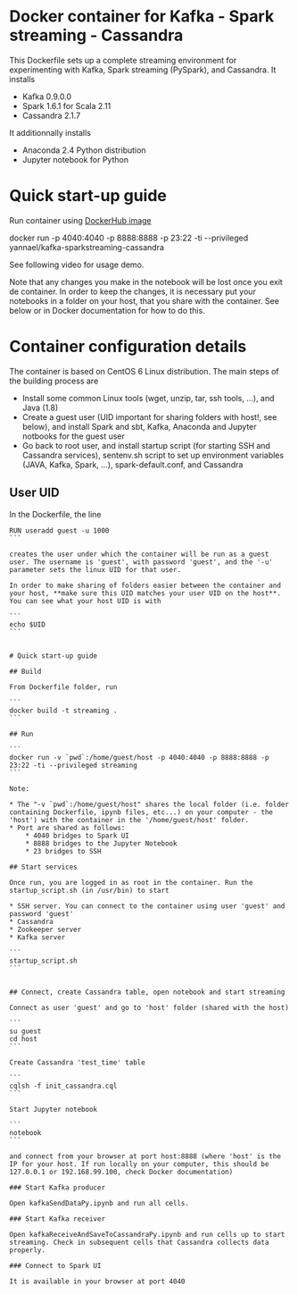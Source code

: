 # Docker container for Kafka - Spark streaming - Cassandra

This Dockerfile sets up a complete streaming environment for experimenting with Kafka, Spark streaming (PySpark), and Cassandra. It installs

* Kafka 0.9.0.0
* Spark 1.6.1 for Scala 2.11
* Cassandra 2.1.7

It additionnally installs

* Anaconda 2.4 Python distribution 
* Jupyter notebook for Python 


# Quick start-up guide

Run container using [DockerHub image](https://hub.docker.com/r/yannael/kafka-sparkstreaming-cassandra)

 docker run -p 4040:4040 -p 8888:8888 -p 23:22 -ti --privileged yannael/kafka-sparkstreaming-cassandra

See following video for usage demo.

Note that any changes you make in the notebook will be lost once you exit de container. In order to keep the changes, it is necessary put your notebooks in a folder on your host, that you share with the container. See below or in Docker documentation for how to do this.  

# Container configuration details

The container is based on CentOS 6 Linux distribution. The main steps of the building process are

* Install some common Linux tools (wget, unzip, tar, ssh tools, ...), and Java (1.8)
* Create a guest user (UID important for sharing folders with host!, see below), and install Spark and sbt, Kafka, Anaconda and Jupyter notbooks for the guest user
* Go back to root user, and install startup script (for starting SSH and Cassandra services), sentenv.sh script to set up environment variables (JAVA, Kafka, Spark, ...), spark-default.conf, and Cassandra 


## User UID

In the Dockerfile, the line

````
RUN useradd guest -u 1000
```

creates the user under which the container will be run as a guest user. The username is 'guest', with password 'guest', and the '-u' parameter sets the linux UID for that user.

In order to make sharing of folders easier between the container and your host, **make sure this UID matches your user UID on the host**. You can see what your host UID is with

```
echo $UID
```


# Quick start-up guide

## Build

From Dockerfile folder, run

```
docker build -t streaming .
```

## Run

```
docker run -v `pwd`:/home/guest/host -p 4040:4040 -p 8888:8888 -p 23:22 -ti --privileged streaming
```

Note:

* The "-v `pwd`:/home/guest/host" shares the local folder (i.e. folder containing Dockerfile, ipynb files, etc...) on your computer - the 'host') with the container in the '/home/guest/host' folder. 
* Port are shared as follows:
    * 4040 bridges to Spark UI
    * 8888 bridges to the Jupyter Notebook
    * 23 bridges to SSH

## Start services

Once run, you are logged in as root in the container. Run the startup_script.sh (in /usr/bin) to start

* SSH server. You can connect to the container using user 'guest' and password 'guest'
* Cassandra
* Zookeeper server
* Kafka server

```
startup_script.sh
```


## Connect, create Cassandra table, open notebook and start streaming

Connect as user 'guest' and go to 'host' folder (shared with the host)

```
su guest
cd host
```

Create Cassandra 'test_time' table

```
cqlsh -f init_cassandra.cql
```

Start Jupyter notebook

```
notebook
```

and connect from your browser at port host:8888 (where 'host' is the IP for your host. If run locally on your computer, this should be 127.0.0.1 or 192.168.99.100, check Docker documentation)

### Start Kafka producer

Open kafkaSendDataPy.ipynb and run all cells.

### Start Kafka receiver

Open kafkaReceiveAndSaveToCassandraPy.ipynb and run cells up to start streaming. Check in subsequent cells that Cassandra collects data properly.

### Connect to Spark UI

It is available in your browser at port 4040



